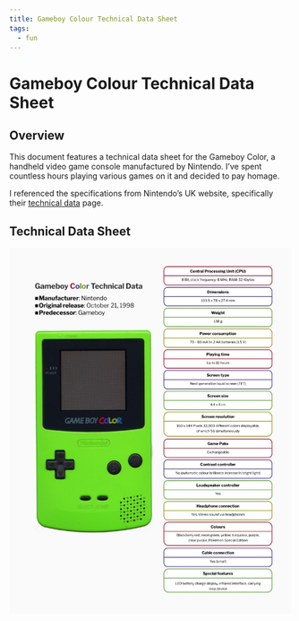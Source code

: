 ```yaml
---
title: Gameboy Colour Technical Data Sheet
tags:
  - fun
---
```


# Gameboy Colour Technical Data Sheet

## **Overview**

This document features a technical data sheet for the Gameboy Color, a handheld video game console manufactured by Nintendo. I’ve spent countless hours playing various games on it and decided to pay homage.

I referenced the specifications from Nintendo’s UK website, specifically their [technical data](https://www.nintendo.com/en-gb/Support/Game-Boy-Pocket-Color/Product-information/Technical-data/Technical-data-619585.html) page.

## **Technical Data Sheet**

![Gameboy color data](../assets/img/fun-images/gameboy-technical-data-sheet.jpeg)

